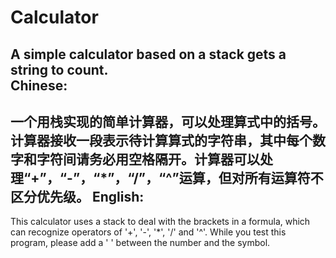 # Calculator
A simple calculator based on a stack  gets a string to count.<br>
Chinese:
--------
一个用栈实现的简单计算器，可以处理算式中的括号。计算器接收一段表示待计算算式的字符串，其中每个数字和字符间请务必用空格隔开。计算器可以处理“+”，“-”，“*”，“/”，“^”运算，但对所有运算符不区分优先级。
English:
--------
This calculator uses a stack to deal with the brackets in a formula, which can recognize operators of '+', '-', '*', '/' and '^'. While you test this program, please add a ' ' between the number and the symbol.

